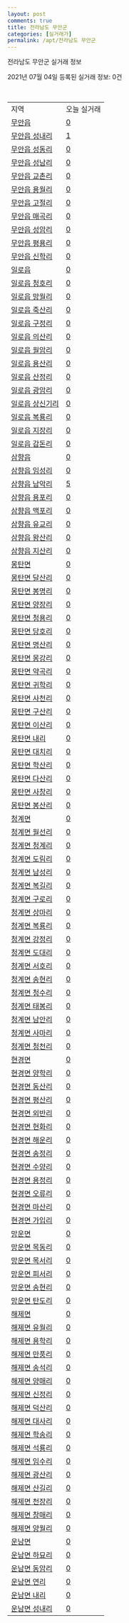 ```yaml
---
layout: post
comments: true
title: 전라남도 무안군
categories: [실거래가]
permalink: /apt/전라남도 무안군
---
```


전라남도 무안군 실거래 정보

2021년 07월 04일 등록된 실거래 정보: 0건

<script type="text/javascript">
  google.charts.load('current', {'packages':['corechart']});
  google.charts.setOnLoadCallback(drawChart);

  function drawChart() {
    var data = google.visualization.arrayToDataTable([['거래일', '매매', '전월세', '전매'], ['20-07', 56, 45, 46], ['20-08', 47, 53, 23], ['20-09', 59, 44, 2], ['20-10', 66, 46, 2], ['20-11', 60, 47, 2], ['20-12', 113, 66, 5], ['21-01', 84, 78, 2], ['21-02', 83, 87, 1], ['21-03', 94, 61, 2], ['21-04', 88, 56, 4], ['21-05', 86, 68, 3], ['21-06', 86, 163, 2]]);

    var options = {
      title: '최근 유형별 거래량 추이',
      legend: { position: 'bottom' }
    };

    var chart = new google.visualization.LineChart(document.getElementById('columnchart_material'));
    chart.draw(data, (options));
  }
</script>

<div id="columnchart_material" style="width: 95%; margin-left: -35px"></div>
<br>
<table class="sortable">
  <tr>
    <td>지역</td>
    <td>오늘 실거래</td>
  </tr>

  
  <tr class="item">
    <td><a href="전라남도 무안군 무안읍">무안읍</a></td>
    <td><a href="전라남도 무안군 무안읍">0</a></td>
  </tr>
    

  <tr class="item">
    <td><a href="전라남도 무안군 무안읍 성내리">무안읍 성내리</a></td>
    <td><a href="전라남도 무안군 무안읍 성내리">1</a></td>
  </tr>
    

  <tr class="item">
    <td><a href="전라남도 무안군 무안읍 성동리">무안읍 성동리</a></td>
    <td><a href="전라남도 무안군 무안읍 성동리">0</a></td>
  </tr>
    

  <tr class="item">
    <td><a href="전라남도 무안군 무안읍 성남리">무안읍 성남리</a></td>
    <td><a href="전라남도 무안군 무안읍 성남리">0</a></td>
  </tr>
    

  <tr class="item">
    <td><a href="전라남도 무안군 무안읍 교촌리">무안읍 교촌리</a></td>
    <td><a href="전라남도 무안군 무안읍 교촌리">0</a></td>
  </tr>
    

  <tr class="item">
    <td><a href="전라남도 무안군 무안읍 용월리">무안읍 용월리</a></td>
    <td><a href="전라남도 무안군 무안읍 용월리">0</a></td>
  </tr>
    

  <tr class="item">
    <td><a href="전라남도 무안군 무안읍 고절리">무안읍 고절리</a></td>
    <td><a href="전라남도 무안군 무안읍 고절리">0</a></td>
  </tr>
    

  <tr class="item">
    <td><a href="전라남도 무안군 무안읍 매곡리">무안읍 매곡리</a></td>
    <td><a href="전라남도 무안군 무안읍 매곡리">0</a></td>
  </tr>
    

  <tr class="item">
    <td><a href="전라남도 무안군 무안읍 성암리">무안읍 성암리</a></td>
    <td><a href="전라남도 무안군 무안읍 성암리">0</a></td>
  </tr>
    

  <tr class="item">
    <td><a href="전라남도 무안군 무안읍 평용리">무안읍 평용리</a></td>
    <td><a href="전라남도 무안군 무안읍 평용리">0</a></td>
  </tr>
    

  <tr class="item">
    <td><a href="전라남도 무안군 무안읍 신학리">무안읍 신학리</a></td>
    <td><a href="전라남도 무안군 무안읍 신학리">0</a></td>
  </tr>
    

  <tr class="item">
    <td><a href="전라남도 무안군 일로읍">일로읍</a></td>
    <td><a href="전라남도 무안군 일로읍">0</a></td>
  </tr>
    

  <tr class="item">
    <td><a href="전라남도 무안군 일로읍 청호리">일로읍 청호리</a></td>
    <td><a href="전라남도 무안군 일로읍 청호리">0</a></td>
  </tr>
    

  <tr class="item">
    <td><a href="전라남도 무안군 일로읍 망월리">일로읍 망월리</a></td>
    <td><a href="전라남도 무안군 일로읍 망월리">0</a></td>
  </tr>
    

  <tr class="item">
    <td><a href="전라남도 무안군 일로읍 죽산리">일로읍 죽산리</a></td>
    <td><a href="전라남도 무안군 일로읍 죽산리">0</a></td>
  </tr>
    

  <tr class="item">
    <td><a href="전라남도 무안군 일로읍 구정리">일로읍 구정리</a></td>
    <td><a href="전라남도 무안군 일로읍 구정리">0</a></td>
  </tr>
    

  <tr class="item">
    <td><a href="전라남도 무안군 일로읍 의산리">일로읍 의산리</a></td>
    <td><a href="전라남도 무안군 일로읍 의산리">0</a></td>
  </tr>
    

  <tr class="item">
    <td><a href="전라남도 무안군 일로읍 월암리">일로읍 월암리</a></td>
    <td><a href="전라남도 무안군 일로읍 월암리">0</a></td>
  </tr>
    

  <tr class="item">
    <td><a href="전라남도 무안군 일로읍 용산리">일로읍 용산리</a></td>
    <td><a href="전라남도 무안군 일로읍 용산리">0</a></td>
  </tr>
    

  <tr class="item">
    <td><a href="전라남도 무안군 일로읍 산정리">일로읍 산정리</a></td>
    <td><a href="전라남도 무안군 일로읍 산정리">0</a></td>
  </tr>
    

  <tr class="item">
    <td><a href="전라남도 무안군 일로읍 광암리">일로읍 광암리</a></td>
    <td><a href="전라남도 무안군 일로읍 광암리">0</a></td>
  </tr>
    

  <tr class="item">
    <td><a href="전라남도 무안군 일로읍 상신기리">일로읍 상신기리</a></td>
    <td><a href="전라남도 무안군 일로읍 상신기리">0</a></td>
  </tr>
    

  <tr class="item">
    <td><a href="전라남도 무안군 일로읍 복룡리">일로읍 복룡리</a></td>
    <td><a href="전라남도 무안군 일로읍 복룡리">0</a></td>
  </tr>
    

  <tr class="item">
    <td><a href="전라남도 무안군 일로읍 지장리">일로읍 지장리</a></td>
    <td><a href="전라남도 무안군 일로읍 지장리">0</a></td>
  </tr>
    

  <tr class="item">
    <td><a href="전라남도 무안군 일로읍 감돈리">일로읍 감돈리</a></td>
    <td><a href="전라남도 무안군 일로읍 감돈리">0</a></td>
  </tr>
    

  <tr class="item">
    <td><a href="전라남도 무안군 삼향읍">삼향읍</a></td>
    <td><a href="전라남도 무안군 삼향읍">0</a></td>
  </tr>
    

  <tr class="item">
    <td><a href="전라남도 무안군 삼향읍 임성리">삼향읍 임성리</a></td>
    <td><a href="전라남도 무안군 삼향읍 임성리">0</a></td>
  </tr>
    

  <tr class="item">
    <td><a href="전라남도 무안군 삼향읍 남악리">삼향읍 남악리</a></td>
    <td><a href="전라남도 무안군 삼향읍 남악리">5</a></td>
  </tr>
    

  <tr class="item">
    <td><a href="전라남도 무안군 삼향읍 용포리">삼향읍 용포리</a></td>
    <td><a href="전라남도 무안군 삼향읍 용포리">0</a></td>
  </tr>
    

  <tr class="item">
    <td><a href="전라남도 무안군 삼향읍 맥포리">삼향읍 맥포리</a></td>
    <td><a href="전라남도 무안군 삼향읍 맥포리">0</a></td>
  </tr>
    

  <tr class="item">
    <td><a href="전라남도 무안군 삼향읍 유교리">삼향읍 유교리</a></td>
    <td><a href="전라남도 무안군 삼향읍 유교리">0</a></td>
  </tr>
    

  <tr class="item">
    <td><a href="전라남도 무안군 삼향읍 왕산리">삼향읍 왕산리</a></td>
    <td><a href="전라남도 무안군 삼향읍 왕산리">0</a></td>
  </tr>
    

  <tr class="item">
    <td><a href="전라남도 무안군 삼향읍 지산리">삼향읍 지산리</a></td>
    <td><a href="전라남도 무안군 삼향읍 지산리">0</a></td>
  </tr>
    

  <tr class="item">
    <td><a href="전라남도 무안군 몽탄면">몽탄면</a></td>
    <td><a href="전라남도 무안군 몽탄면">0</a></td>
  </tr>
    

  <tr class="item">
    <td><a href="전라남도 무안군 몽탄면 달산리">몽탄면 달산리</a></td>
    <td><a href="전라남도 무안군 몽탄면 달산리">0</a></td>
  </tr>
    

  <tr class="item">
    <td><a href="전라남도 무안군 몽탄면 봉명리">몽탄면 봉명리</a></td>
    <td><a href="전라남도 무안군 몽탄면 봉명리">0</a></td>
  </tr>
    

  <tr class="item">
    <td><a href="전라남도 무안군 몽탄면 양장리">몽탄면 양장리</a></td>
    <td><a href="전라남도 무안군 몽탄면 양장리">0</a></td>
  </tr>
    

  <tr class="item">
    <td><a href="전라남도 무안군 몽탄면 청용리">몽탄면 청용리</a></td>
    <td><a href="전라남도 무안군 몽탄면 청용리">0</a></td>
  </tr>
    

  <tr class="item">
    <td><a href="전라남도 무안군 몽탄면 당호리">몽탄면 당호리</a></td>
    <td><a href="전라남도 무안군 몽탄면 당호리">0</a></td>
  </tr>
    

  <tr class="item">
    <td><a href="전라남도 무안군 몽탄면 명산리">몽탄면 명산리</a></td>
    <td><a href="전라남도 무안군 몽탄면 명산리">0</a></td>
  </tr>
    

  <tr class="item">
    <td><a href="전라남도 무안군 몽탄면 몽강리">몽탄면 몽강리</a></td>
    <td><a href="전라남도 무안군 몽탄면 몽강리">0</a></td>
  </tr>
    

  <tr class="item">
    <td><a href="전라남도 무안군 몽탄면 약곡리">몽탄면 약곡리</a></td>
    <td><a href="전라남도 무안군 몽탄면 약곡리">0</a></td>
  </tr>
    

  <tr class="item">
    <td><a href="전라남도 무안군 몽탄면 귀학리">몽탄면 귀학리</a></td>
    <td><a href="전라남도 무안군 몽탄면 귀학리">0</a></td>
  </tr>
    

  <tr class="item">
    <td><a href="전라남도 무안군 몽탄면 사천리">몽탄면 사천리</a></td>
    <td><a href="전라남도 무안군 몽탄면 사천리">0</a></td>
  </tr>
    

  <tr class="item">
    <td><a href="전라남도 무안군 몽탄면 구산리">몽탄면 구산리</a></td>
    <td><a href="전라남도 무안군 몽탄면 구산리">0</a></td>
  </tr>
    

  <tr class="item">
    <td><a href="전라남도 무안군 몽탄면 이산리">몽탄면 이산리</a></td>
    <td><a href="전라남도 무안군 몽탄면 이산리">0</a></td>
  </tr>
    

  <tr class="item">
    <td><a href="전라남도 무안군 몽탄면 내리">몽탄면 내리</a></td>
    <td><a href="전라남도 무안군 몽탄면 내리">0</a></td>
  </tr>
    

  <tr class="item">
    <td><a href="전라남도 무안군 몽탄면 대치리">몽탄면 대치리</a></td>
    <td><a href="전라남도 무안군 몽탄면 대치리">0</a></td>
  </tr>
    

  <tr class="item">
    <td><a href="전라남도 무안군 몽탄면 학산리">몽탄면 학산리</a></td>
    <td><a href="전라남도 무안군 몽탄면 학산리">0</a></td>
  </tr>
    

  <tr class="item">
    <td><a href="전라남도 무안군 몽탄면 다산리">몽탄면 다산리</a></td>
    <td><a href="전라남도 무안군 몽탄면 다산리">0</a></td>
  </tr>
    

  <tr class="item">
    <td><a href="전라남도 무안군 몽탄면 사창리">몽탄면 사창리</a></td>
    <td><a href="전라남도 무안군 몽탄면 사창리">0</a></td>
  </tr>
    

  <tr class="item">
    <td><a href="전라남도 무안군 몽탄면 봉산리">몽탄면 봉산리</a></td>
    <td><a href="전라남도 무안군 몽탄면 봉산리">0</a></td>
  </tr>
    

  <tr class="item">
    <td><a href="전라남도 무안군 청계면">청계면</a></td>
    <td><a href="전라남도 무안군 청계면">0</a></td>
  </tr>
    

  <tr class="item">
    <td><a href="전라남도 무안군 청계면 월선리">청계면 월선리</a></td>
    <td><a href="전라남도 무안군 청계면 월선리">0</a></td>
  </tr>
    

  <tr class="item">
    <td><a href="전라남도 무안군 청계면 청계리">청계면 청계리</a></td>
    <td><a href="전라남도 무안군 청계면 청계리">0</a></td>
  </tr>
    

  <tr class="item">
    <td><a href="전라남도 무안군 청계면 도림리">청계면 도림리</a></td>
    <td><a href="전라남도 무안군 청계면 도림리">0</a></td>
  </tr>
    

  <tr class="item">
    <td><a href="전라남도 무안군 청계면 남성리">청계면 남성리</a></td>
    <td><a href="전라남도 무안군 청계면 남성리">0</a></td>
  </tr>
    

  <tr class="item">
    <td><a href="전라남도 무안군 청계면 복길리">청계면 복길리</a></td>
    <td><a href="전라남도 무안군 청계면 복길리">0</a></td>
  </tr>
    

  <tr class="item">
    <td><a href="전라남도 무안군 청계면 구로리">청계면 구로리</a></td>
    <td><a href="전라남도 무안군 청계면 구로리">0</a></td>
  </tr>
    

  <tr class="item">
    <td><a href="전라남도 무안군 청계면 상마리">청계면 상마리</a></td>
    <td><a href="전라남도 무안군 청계면 상마리">0</a></td>
  </tr>
    

  <tr class="item">
    <td><a href="전라남도 무안군 청계면 복룡리">청계면 복룡리</a></td>
    <td><a href="전라남도 무안군 청계면 복룡리">0</a></td>
  </tr>
    

  <tr class="item">
    <td><a href="전라남도 무안군 청계면 강정리">청계면 강정리</a></td>
    <td><a href="전라남도 무안군 청계면 강정리">0</a></td>
  </tr>
    

  <tr class="item">
    <td><a href="전라남도 무안군 청계면 도대리">청계면 도대리</a></td>
    <td><a href="전라남도 무안군 청계면 도대리">0</a></td>
  </tr>
    

  <tr class="item">
    <td><a href="전라남도 무안군 청계면 서호리">청계면 서호리</a></td>
    <td><a href="전라남도 무안군 청계면 서호리">0</a></td>
  </tr>
    

  <tr class="item">
    <td><a href="전라남도 무안군 청계면 송현리">청계면 송현리</a></td>
    <td><a href="전라남도 무안군 청계면 송현리">0</a></td>
  </tr>
    

  <tr class="item">
    <td><a href="전라남도 무안군 청계면 청수리">청계면 청수리</a></td>
    <td><a href="전라남도 무안군 청계면 청수리">0</a></td>
  </tr>
    

  <tr class="item">
    <td><a href="전라남도 무안군 청계면 태봉리">청계면 태봉리</a></td>
    <td><a href="전라남도 무안군 청계면 태봉리">0</a></td>
  </tr>
    

  <tr class="item">
    <td><a href="전라남도 무안군 청계면 남안리">청계면 남안리</a></td>
    <td><a href="전라남도 무안군 청계면 남안리">0</a></td>
  </tr>
    

  <tr class="item">
    <td><a href="전라남도 무안군 청계면 사마리">청계면 사마리</a></td>
    <td><a href="전라남도 무안군 청계면 사마리">0</a></td>
  </tr>
    

  <tr class="item">
    <td><a href="전라남도 무안군 청계면 청천리">청계면 청천리</a></td>
    <td><a href="전라남도 무안군 청계면 청천리">0</a></td>
  </tr>
    

  <tr class="item">
    <td><a href="전라남도 무안군 현경면">현경면</a></td>
    <td><a href="전라남도 무안군 현경면">0</a></td>
  </tr>
    

  <tr class="item">
    <td><a href="전라남도 무안군 현경면 양학리">현경면 양학리</a></td>
    <td><a href="전라남도 무안군 현경면 양학리">0</a></td>
  </tr>
    

  <tr class="item">
    <td><a href="전라남도 무안군 현경면 동산리">현경면 동산리</a></td>
    <td><a href="전라남도 무안군 현경면 동산리">0</a></td>
  </tr>
    

  <tr class="item">
    <td><a href="전라남도 무안군 현경면 평산리">현경면 평산리</a></td>
    <td><a href="전라남도 무안군 현경면 평산리">0</a></td>
  </tr>
    

  <tr class="item">
    <td><a href="전라남도 무안군 현경면 외반리">현경면 외반리</a></td>
    <td><a href="전라남도 무안군 현경면 외반리">0</a></td>
  </tr>
    

  <tr class="item">
    <td><a href="전라남도 무안군 현경면 현화리">현경면 현화리</a></td>
    <td><a href="전라남도 무안군 현경면 현화리">0</a></td>
  </tr>
    

  <tr class="item">
    <td><a href="전라남도 무안군 현경면 해운리">현경면 해운리</a></td>
    <td><a href="전라남도 무안군 현경면 해운리">0</a></td>
  </tr>
    

  <tr class="item">
    <td><a href="전라남도 무안군 현경면 송정리">현경면 송정리</a></td>
    <td><a href="전라남도 무안군 현경면 송정리">0</a></td>
  </tr>
    

  <tr class="item">
    <td><a href="전라남도 무안군 현경면 수양리">현경면 수양리</a></td>
    <td><a href="전라남도 무안군 현경면 수양리">0</a></td>
  </tr>
    

  <tr class="item">
    <td><a href="전라남도 무안군 현경면 용정리">현경면 용정리</a></td>
    <td><a href="전라남도 무안군 현경면 용정리">0</a></td>
  </tr>
    

  <tr class="item">
    <td><a href="전라남도 무안군 현경면 오류리">현경면 오류리</a></td>
    <td><a href="전라남도 무안군 현경면 오류리">0</a></td>
  </tr>
    

  <tr class="item">
    <td><a href="전라남도 무안군 현경면 마산리">현경면 마산리</a></td>
    <td><a href="전라남도 무안군 현경면 마산리">0</a></td>
  </tr>
    

  <tr class="item">
    <td><a href="전라남도 무안군 현경면 가입리">현경면 가입리</a></td>
    <td><a href="전라남도 무안군 현경면 가입리">0</a></td>
  </tr>
    

  <tr class="item">
    <td><a href="전라남도 무안군 망운면">망운면</a></td>
    <td><a href="전라남도 무안군 망운면">0</a></td>
  </tr>
    

  <tr class="item">
    <td><a href="전라남도 무안군 망운면 목동리">망운면 목동리</a></td>
    <td><a href="전라남도 무안군 망운면 목동리">0</a></td>
  </tr>
    

  <tr class="item">
    <td><a href="전라남도 무안군 망운면 목서리">망운면 목서리</a></td>
    <td><a href="전라남도 무안군 망운면 목서리">0</a></td>
  </tr>
    

  <tr class="item">
    <td><a href="전라남도 무안군 망운면 피서리">망운면 피서리</a></td>
    <td><a href="전라남도 무안군 망운면 피서리">0</a></td>
  </tr>
    

  <tr class="item">
    <td><a href="전라남도 무안군 망운면 송현리">망운면 송현리</a></td>
    <td><a href="전라남도 무안군 망운면 송현리">0</a></td>
  </tr>
    

  <tr class="item">
    <td><a href="전라남도 무안군 망운면 탄도리">망운면 탄도리</a></td>
    <td><a href="전라남도 무안군 망운면 탄도리">0</a></td>
  </tr>
    

  <tr class="item">
    <td><a href="전라남도 무안군 해제면">해제면</a></td>
    <td><a href="전라남도 무안군 해제면">0</a></td>
  </tr>
    

  <tr class="item">
    <td><a href="전라남도 무안군 해제면 유월리">해제면 유월리</a></td>
    <td><a href="전라남도 무안군 해제면 유월리">0</a></td>
  </tr>
    

  <tr class="item">
    <td><a href="전라남도 무안군 해제면 용학리">해제면 용학리</a></td>
    <td><a href="전라남도 무안군 해제면 용학리">0</a></td>
  </tr>
    

  <tr class="item">
    <td><a href="전라남도 무안군 해제면 만풍리">해제면 만풍리</a></td>
    <td><a href="전라남도 무안군 해제면 만풍리">0</a></td>
  </tr>
    

  <tr class="item">
    <td><a href="전라남도 무안군 해제면 송석리">해제면 송석리</a></td>
    <td><a href="전라남도 무안군 해제면 송석리">0</a></td>
  </tr>
    

  <tr class="item">
    <td><a href="전라남도 무안군 해제면 양매리">해제면 양매리</a></td>
    <td><a href="전라남도 무안군 해제면 양매리">0</a></td>
  </tr>
    

  <tr class="item">
    <td><a href="전라남도 무안군 해제면 신정리">해제면 신정리</a></td>
    <td><a href="전라남도 무안군 해제면 신정리">0</a></td>
  </tr>
    

  <tr class="item">
    <td><a href="전라남도 무안군 해제면 덕산리">해제면 덕산리</a></td>
    <td><a href="전라남도 무안군 해제면 덕산리">0</a></td>
  </tr>
    

  <tr class="item">
    <td><a href="전라남도 무안군 해제면 대사리">해제면 대사리</a></td>
    <td><a href="전라남도 무안군 해제면 대사리">0</a></td>
  </tr>
    

  <tr class="item">
    <td><a href="전라남도 무안군 해제면 학송리">해제면 학송리</a></td>
    <td><a href="전라남도 무안군 해제면 학송리">0</a></td>
  </tr>
    

  <tr class="item">
    <td><a href="전라남도 무안군 해제면 석룡리">해제면 석룡리</a></td>
    <td><a href="전라남도 무안군 해제면 석룡리">0</a></td>
  </tr>
    

  <tr class="item">
    <td><a href="전라남도 무안군 해제면 임수리">해제면 임수리</a></td>
    <td><a href="전라남도 무안군 해제면 임수리">0</a></td>
  </tr>
    

  <tr class="item">
    <td><a href="전라남도 무안군 해제면 광산리">해제면 광산리</a></td>
    <td><a href="전라남도 무안군 해제면 광산리">0</a></td>
  </tr>
    

  <tr class="item">
    <td><a href="전라남도 무안군 해제면 산길리">해제면 산길리</a></td>
    <td><a href="전라남도 무안군 해제면 산길리">0</a></td>
  </tr>
    

  <tr class="item">
    <td><a href="전라남도 무안군 해제면 천장리">해제면 천장리</a></td>
    <td><a href="전라남도 무안군 해제면 천장리">0</a></td>
  </tr>
    

  <tr class="item">
    <td><a href="전라남도 무안군 해제면 창매리">해제면 창매리</a></td>
    <td><a href="전라남도 무안군 해제면 창매리">0</a></td>
  </tr>
    

  <tr class="item">
    <td><a href="전라남도 무안군 해제면 양월리">해제면 양월리</a></td>
    <td><a href="전라남도 무안군 해제면 양월리">0</a></td>
  </tr>
    

  <tr class="item">
    <td><a href="전라남도 무안군 운남면">운남면</a></td>
    <td><a href="전라남도 무안군 운남면">0</a></td>
  </tr>
    

  <tr class="item">
    <td><a href="전라남도 무안군 운남면 하묘리">운남면 하묘리</a></td>
    <td><a href="전라남도 무안군 운남면 하묘리">0</a></td>
  </tr>
    

  <tr class="item">
    <td><a href="전라남도 무안군 운남면 동암리">운남면 동암리</a></td>
    <td><a href="전라남도 무안군 운남면 동암리">0</a></td>
  </tr>
    

  <tr class="item">
    <td><a href="전라남도 무안군 운남면 연리">운남면 연리</a></td>
    <td><a href="전라남도 무안군 운남면 연리">0</a></td>
  </tr>
    

  <tr class="item">
    <td><a href="전라남도 무안군 운남면 내리">운남면 내리</a></td>
    <td><a href="전라남도 무안군 운남면 내리">0</a></td>
  </tr>
    

  <tr class="item">
    <td><a href="전라남도 무안군 운남면 성내리">운남면 성내리</a></td>
    <td><a href="전라남도 무안군 운남면 성내리">0</a></td>
  </tr>
    


</table>


    